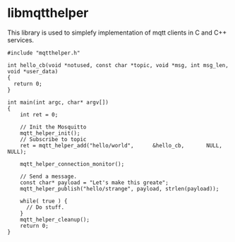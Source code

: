# libmqtthelper
This library is used to simplefy implementation of mqtt clients in C and C++ services.

```
#include "mqtthelper.h"

int hello_cb(void *notused, const char *topic, void *msg, int msg_len, void *user_data)
{
  return 0;
}

int main(int argc, char* argv[])
{
    int ret = 0;

    // Init the Mosquitto
    mqtt_helper_init();
    // Subscribe to topic
    ret = mqtt_helper_add("hello/world",      &hello_cb,       NULL, NULL);
    
    mqtt_helper_connection_monitor();
    
    // Send a message.
    const char* payload = "Let's make this greate";
    mqtt_helper_publish("hello/strange", payload, strlen(payload));
    
    while( true ) {
      // Do stuff.
    }
    mqtt_helper_cleanup();
    return 0;   
}
```

